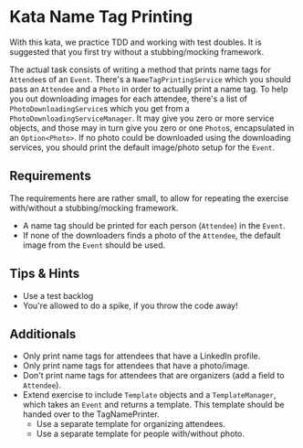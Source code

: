 Kata Name Tag Printing
======================

With this kata, we practice TDD and working with test doubles.  It is suggested that you first try without a stubbing/mocking framework.

The actual task consists of writing a method that prints name tags for `Attendee`s of an `Event`. There's a `NameTagPrintingService` which you should pass an `Attendee` and a `Photo` in order to actually print a name tag. To help you out downloading images for each attendee, there's a list of `PhotoDownloadingService`s which you get from a `PhotoDownloadingServiceManager`. It may give you zero or more service objects, and those may in turn give you zero or one `Photo`s, encapsulated in an `Option<Photo>`. If no photo could be downloaded using the downloading services, you should print the default image/photo setup for the `Event`.


Requirements
------------

The requirements here are rather small, to allow for repeating the exercise with/without a stubbing/mocking framework.

  * A name tag should be printed for each person (`Attendee`) in the `Event`.
  * If none of the downloaders finds a photo of the `Attendee`, the default image from the `Event` should be used.


Tips &amp; Hints
----------------

  * Use a test backlog
  * You're allowed to do a spike, if you throw the code away!


Additionals
-----------

  * Only print name tags for attendees that have a LinkedIn profile.
  * Only print name tags for attendees that have a photo/image.
  * Don't print name tags for attendees that are organizers (add a field to `Attendee`).
  * Extend exercise to include `Template` objects and a `TemplateManager`, which takes an `Event` and returns a template. This template should be handed over to the TagNamePrinter.
    * Use a separate template for organizing attendees.
    * Use a separate template for people with/without photo.
